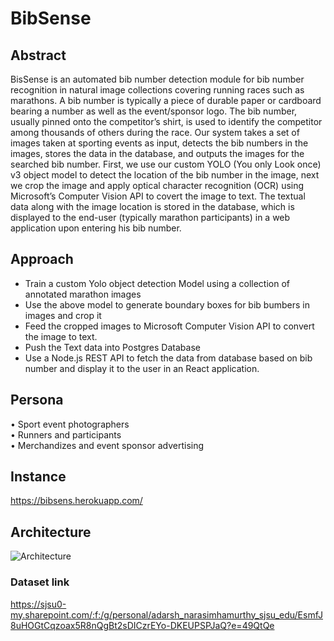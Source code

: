 # BibSense

## Abstract <br/>

BisSense is an automated bib number detection module for bib number recognition in natural image collections covering running races such as marathons. A bib number is typically a piece of durable paper or cardboard bearing a number as well as the event/sponsor logo. The bib number, usually pinned onto the competitor’s shirt, is used to identify the competitor among thousands of others during the race. Our system takes a set of images taken at sporting events as input, detects the bib numbers in the images, stores the data in the database, and outputs the images for the searched bib number. First, we use our custom YOLO (You only Look once) v3 object model to detect the location of the bib number in the image, next we crop the image and apply optical character recognition (OCR) using Microsoft’s Computer Vision API to covert the image to text. The textual data along with the image location is stored in the database, which is displayed to the end-user (typically marathon participants) in a web application upon entering his bib number.
<br/>
## Approach <br/>
- Train a custom Yolo object detection Model using a collection of annotated marathon images
- Use the above model to generate boundary boxes for bib bumbers in images and crop it
- Feed the cropped images to Microsoft Computer Vision API to convert the image to text.
- Push the Text data into Postgres Database
- Use a Node.js REST API to fetch the data from database based on bib number and display it to the user in an React application. 

## Persona  <br/>
•	Sport event photographers <br/>
•	Runners and participants <br/>
•	Merchandizes and event sponsor advertising <br/>

## Instance
https://bibsens.herokuapp.com/

## Architecture
![Architecture](https://github.com/sjsucmpe272-fall21/BibSense/blob/main/architecture.jpg)

### Dataset link <br/>
https://sjsu0-my.sharepoint.com/:f:/g/personal/adarsh_narasimhamurthy_sjsu_edu/EsmfJ8uHOGtCqzoax5R8nQgBt2sDICzrEYo-DKEUPSPJaQ?e=49QtQe


